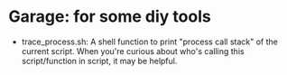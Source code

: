 # Garage: for some diy tools

* trace_process.sh: A shell function to print "process call stack" of the current script. When you're curious about who's calling this script/function in script, it may be helpful.
